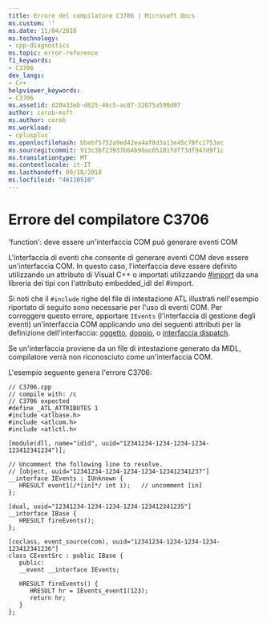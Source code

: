 ```yaml
---
title: Errore del compilatore C3706 | Microsoft Docs
ms.custom: ''
ms.date: 11/04/2016
ms.technology:
- cpp-diagnostics
ms.topic: error-reference
f1_keywords:
- C3706
dev_langs:
- C++
helpviewer_keywords:
- C3706
ms.assetid: d20a33eb-d625-46c5-ac87-32075a590d07
author: corob-msft
ms.author: corob
ms.workload:
- cplusplus
ms.openlocfilehash: bbebf5752a9ed42ea4af8d3a13e45c78fc1753ec
ms.sourcegitcommit: 913c3bf23937b64b90ac05181fdff3df947d9f1c
ms.translationtype: MT
ms.contentlocale: it-IT
ms.lasthandoff: 09/18/2018
ms.locfileid: "46110510"
---
```

# <a name="compiler-error-c3706"></a>Errore del compilatore C3706

'function': deve essere un'interfaccia COM può generare eventi COM

L'interfaccia di eventi che consente di generare eventi COM deve essere un'interfaccia COM. In questo caso, l'interfaccia deve essere definito utilizzando un attributo di Visual C++ o importati utilizzando [#import](../../preprocessor/hash-import-directive-cpp.md) da una libreria dei tipi con l'attributo embedded_idl del #import.

Si noti che il `#include` righe del file di intestazione ATL illustrati nell'esempio riportato di seguito sono necessarie per l'uso di eventi COM. Per correggere questo errore, apportare `IEvents` (l'interfaccia di gestione degli eventi) un'interfaccia COM applicando uno dei seguenti attributi per la definizione dell'interfaccia: [oggetto](../../windows/object-cpp.md), [doppio](../../windows/dual.md), o [ interfaccia dispatch](../../windows/dispinterface.md).

Se un'interfaccia proviene da un file di intestazione generato da MIDL, compilatore verrà non riconosciuto come un'interfaccia COM.

L'esempio seguente genera l'errore C3706:

```
// C3706.cpp
// compile with: /c
// C3706 expected
#define _ATL_ATTRIBUTES 1
#include <atlbase.h>
#include <atlcom.h>
#include <atlctl.h>

[module(dll, name="idid", uuid="12341234-1234-1234-1234-123412341234")];

// Uncomment the following line to resolve.
// [object, uuid="12341234-1234-1234-1234-123412341237"]
__interface IEvents : IUnknown {
   HRESULT event1(/*[in]*/ int i);   // uncomment [in]
};

[dual, uuid="12341234-1234-1234-1234-123412341235"]
__interface IBase {
   HRESULT fireEvents();
};

[coclass, event_source(com), uuid="12341234-1234-1234-1234-123412341236"]
class CEventSrc : public IBase {
   public:
   __event __interface IEvents;

   HRESULT fireEvents() {
      HRESULT hr = IEvents_event1(123);
      return hr;
   }
};
```